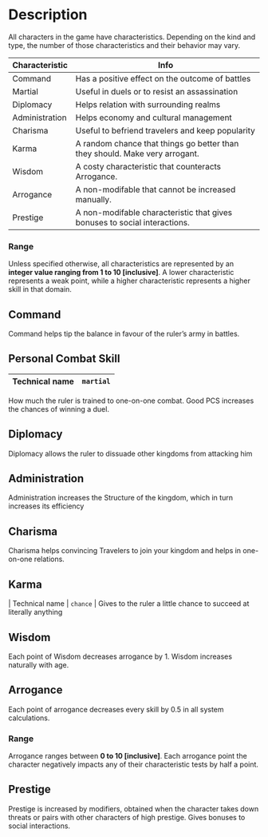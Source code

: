 <!-- TITLE: 1.1.1 Characteristics -->
<!-- SUBTITLE: A quick summary of 1.1.1 Characteristics -->

# Description
All characters in the game have characteristics. Depending on the kind and type, the number of those characteristics and their behavior may vary.

| Characteristic | Info |
| -------- | -------- |
| Command     |  Has a positive effect on the outcome of battles   | 
| Martial     |  Useful in duels or to resist an assassination  | 
| Diplomacy     | Helps relation with surrounding realms  | 
| Administration     | Helps economy and cultural management    | 
| Charisma     | Useful to befriend travelers and keep popularity  | 
| Karma     | A random chance that things go better than they should. Make very arrogant.  | 
| Wisdom     | A costy characteristic that counteracts Arrogance.   | 
| Arrogance     |   A non-modifable that cannot be increased manually.   |  
| Prestige     |   A non-modifable characteristic that gives bonuses to social interactions.   | 

### Range
Unless specified otherwise, all characteristics are represented by an **integer value ranging from 1 to 10 [inclusive]**.
A lower characteristic represents a weak point, while a higher characteristic represents a higher skill in that domain.
## Command
Command helps tip the balance in favour of the ruler’s army in battles. 
## Personal Combat Skill
| Technical name     | `martial`     | 
| -------- | -------- |
How much the ruler is trained to one-on-one combat. Good PCS increases the chances of winning a duel.
## Diplomacy
 Diplomacy allows the ruler to dissuade other kingdoms from attacking him
## Administration
Administration increases the Structure of the kingdom, which in turn increases its efficiency
## Charisma
Charisma helps convincing Travelers to join your kingdom and helps in one-on-one relations.
## Karma
| Technical name     | `chance`     | 
Gives to the ruler a little chance to succeed at literally anything
## Wisdom
Each point of Wisdom decreases arrogance by 1. Wisdom increases naturally with age.
## Arrogance
Each point of arrogance decreases every skill by 0.5 in all system calculations.
### Range
Arrogance ranges between **0 to 10 [inclusive]**.
Each arrogance point the character negatively impacts any of their characteristic tests by half a point. 
## Prestige
Prestige is increased by modifiers, obtained when the character takes down threats or pairs with other characters of high prestige.
Gives bonuses to social interactions.